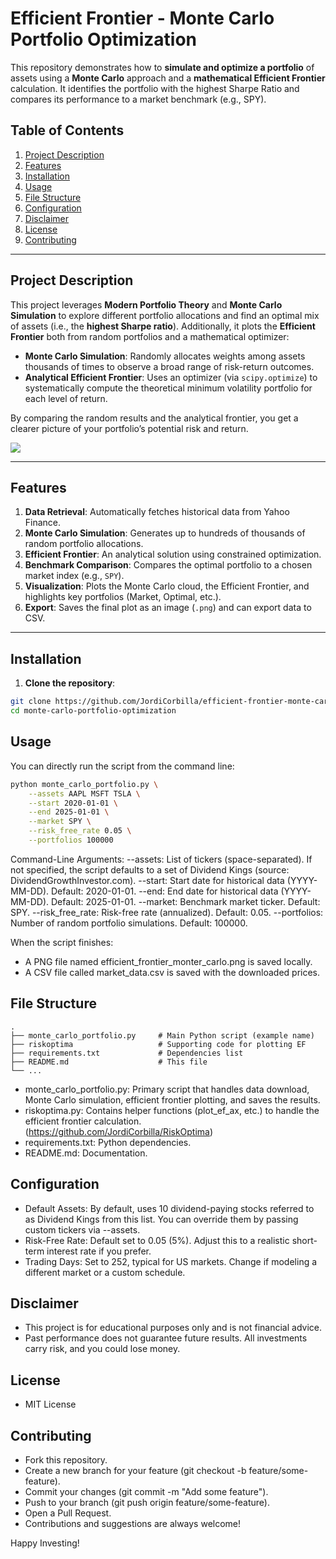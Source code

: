 # Efficient Frontier - Monte Carlo Portfolio Optimization

This repository demonstrates how to **simulate and optimize a portfolio** of assets using a **Monte Carlo** approach and a **mathematical Efficient Frontier** calculation. It identifies the portfolio with the highest Sharpe Ratio and compares its performance to a market benchmark (e.g., SPY).

## Table of Contents

1. [Project Description](#project-description)  
2. [Features](#features)  
3. [Installation](#installation)  
4. [Usage](#usage)  
5. [File Structure](#file-structure)  
6. [Configuration](#configuration)  
7. [Disclaimer](#disclaimer)  
8. [License](#license)  
9. [Contributing](#contributing)

---

## Project Description

This project leverages **Modern Portfolio Theory** and **Monte Carlo Simulation** to explore different portfolio allocations and find an optimal mix of assets (i.e., the **highest Sharpe ratio**). Additionally, it plots the **Efficient Frontier** both from random portfolios and a mathematical optimizer:

- **Monte Carlo Simulation**: Randomly allocates weights among assets thousands of times to observe a broad range of risk-return outcomes.
- **Analytical Efficient Frontier**: Uses an optimizer (via `scipy.optimize`) to systematically compute the theoretical minimum volatility portfolio for each level of return.

By comparing the random results and the analytical frontier, you get a clearer picture of your portfolio’s potential risk and return.

![](https://github.com/JordiCorbilla/monte-carlo-portfolio-optimization/raw/main/efficient_frontier_monter_carlo_20241231_125141.png)

---

## Features

1. **Data Retrieval**: Automatically fetches historical data from Yahoo Finance.  
2. **Monte Carlo Simulation**: Generates up to hundreds of thousands of random portfolio allocations.  
3. **Efficient Frontier**: An analytical solution using constrained optimization.  
4. **Benchmark Comparison**: Compares the optimal portfolio to a chosen market index (e.g., `SPY`).  
5. **Visualization**: Plots the Monte Carlo cloud, the Efficient Frontier, and highlights key portfolios (Market, Optimal, etc.).  
6. **Export**: Saves the final plot as an image (`.png`) and can export data to CSV.

---

## Installation

1. **Clone the repository**:
```bash
git clone https://github.com/JordiCorbilla/efficient-frontier-monte-carlo-portfolio-optimization.git
cd monte-carlo-portfolio-optimization
```

## Usage

You can directly run the script from the command line:

```bash
python monte_carlo_portfolio.py \
    --assets AAPL MSFT TSLA \
    --start 2020-01-01 \
    --end 2025-01-01 \
    --market SPY \
    --risk_free_rate 0.05 \
    --portfolios 100000
```

Command-Line Arguments:
--assets: List of tickers (space-separated). If not specified, the script defaults to a set of Dividend Kings (source: DividendGrowthInvestor.com).
--start: Start date for historical data (YYYY-MM-DD). Default: 2020-01-01.
--end: End date for historical data (YYYY-MM-DD). Default: 2025-01-01.
--market: Benchmark market ticker. Default: SPY.
--risk_free_rate: Risk-free rate (annualized). Default: 0.05.
--portfolios: Number of random portfolio simulations. Default: 100000.

When the script finishes:

- A PNG file named efficient_frontier_monter_carlo.png is saved locally.
- A CSV file called market_data.csv is saved with the downloaded prices.

## File Structure
```
.
├── monte_carlo_portfolio.py     # Main Python script (example name)
├── riskoptima                   # Supporting code for plotting EF
├── requirements.txt             # Dependencies list
├── README.md                    # This file
└── ...
```

- monte_carlo_portfolio.py: Primary script that handles data download, Monte Carlo simulation, efficient frontier plotting, and saves the results.
- riskoptima.py: Contains helper functions (plot_ef_ax, etc.) to handle the efficient frontier calculation. (https://github.com/JordiCorbilla/RiskOptima)
- requirements.txt: Python dependencies.
- README.md: Documentation.


## Configuration
- Default Assets: By default, uses 10 dividend-paying stocks referred to as Dividend Kings from this list. You can override them by passing custom tickers via --assets.
- Risk-Free Rate: Default set to 0.05 (5%). Adjust this to a realistic short-term interest rate if you prefer.
- Trading Days: Set to 252, typical for US markets. Change if modeling a different market or a custom schedule.

## Disclaimer
- This project is for educational purposes only and is not financial advice.
- Past performance does not guarantee future results. All investments carry risk, and you could lose money.

## License
- MIT License

## Contributing
- Fork this repository.
- Create a new branch for your feature (git checkout -b feature/some-feature).
- Commit your changes (git commit -m "Add some feature").
- Push to your branch (git push origin feature/some-feature).
- Open a Pull Request.
- Contributions and suggestions are always welcome!

Happy Investing!
